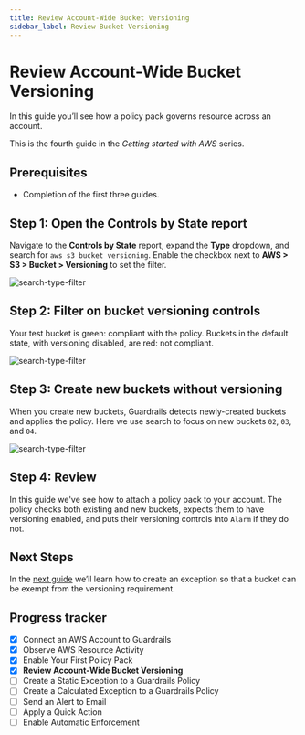 ```yaml
---
title: Review Account-Wide Bucket Versioning
sidebar_label: Review Bucket Versioning
---
```



# Review Account-Wide Bucket Versioning

In this guide you’ll see how a policy pack governs resource across an account.

This is the fourth guide in the *Getting started with AWS* series.

## Prerequisites

- Completion of the first three guides.

## Step 1: Open the Controls by State report

Navigate to the **Controls by State** report, expand the **Type** dropdown, and search for `aws s3 bucket versioning`. Enable the checkbox next to **AWS > S3 > Bucket > Versioning** to set the filter. 

<p><img alt="search-type-filter" src="/images/docs/guardrails/getting-started/getting-started-aws/enable-policy-pack/search-type-filter.png"/></p>

## Step 2: Filter on bucket versioning controls

Your test bucket is green: compliant with the policy. Buckets in the default state, with versioning disabled, are red: not compliant.

<p><img alt="search-type-filter" src="/images/docs/guardrails/getting-started/getting-started-aws/review-account-wide/filter-applied.png"/></p>


## Step 3: Create new buckets without versioning

When you create new buckets, Guardrails detects newly-created buckets and applies the policy. Here we use search to focus on new buckets `02`, `03`, and `04`.

<p><img alt="search-type-filter" src="/images/docs/guardrails/getting-started/getting-started-aws/review-account-wide/new-buckets-in-alarm.png"/></p>


## Step 4: Review

In this guide we've see how to attach a policy pack to your account. The policy checks both existing and new buckets, expects them to have versioning enabled, and puts their versioning controls into `Alarm` if they do not.

## Next Steps

In the [next guide](/guardrails/docs/getting-started/getting-started-aws/create-static-exception) we’ll learn how to create an exception so that a bucket can be exempt from the versioning requirement. 



## Progress tracker

- [x] Connect an AWS Account to Guardrails
- [x] Observe AWS Resource Activity
- [x] Enable Your First Policy Pack
- [x] **Review Account-Wide Bucket Versioning**
- [ ] Create a Static Exception to a Guardrails Policy
- [ ] Create a Calculated Exception to a Guardrails Policy
- [ ] Send an Alert to Email
- [ ] Apply a Quick Action
- [ ] Enable Automatic Enforcement
